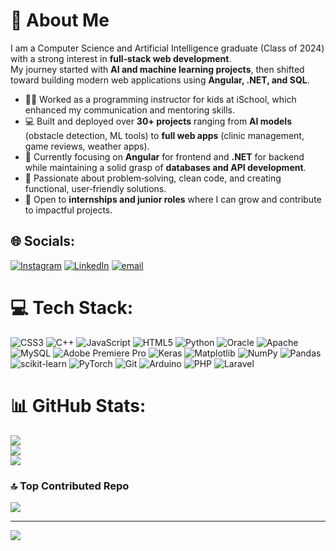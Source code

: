 # 💫 About Me

I am a Computer Science and Artificial Intelligence graduate (Class of 2024) with a strong interest in **full‑stack web development**.  
My journey started with **AI and machine learning projects**, then shifted toward building modern web applications using **Angular, .NET, and SQL**.  

- 👨‍🏫 Worked as a programming instructor for kids at iSchool, which enhanced my communication and mentoring skills.  
- 💻 Built and deployed over **30+ projects** ranging from **AI models** (obstacle detection, ML tools) to **full web apps** (clinic management, game reviews, weather apps).  
- 🌱 Currently focusing on **Angular** for frontend and **.NET** for backend while maintaining a solid grasp of **databases and API development**.  
- 🚀 Passionate about problem‑solving, clean code, and creating functional, user‑friendly solutions.  
- 🤝 Open to **internships and junior roles** where I can grow and contribute to impactful projects.



## 🌐 Socials:
[![Instagram](https://img.shields.io/badge/Instagram-%23E4405F.svg?logo=Instagram&logoColor=white)](https://instagram.com/_0mar25_) [![LinkedIn](https://img.shields.io/badge/LinkedIn-%230077B5.svg?logo=linkedin&logoColor=white)](https://linkedin.com/in/ommar10) [![email](https://img.shields.io/badge/Email-D14836?logo=gmail&logoColor=white)](mailto:omarr.mohammed.25@gmail.com) 

# 💻 Tech Stack:
![CSS3](https://img.shields.io/badge/css3-%231572B6.svg?style=for-the-badge&logo=css3&logoColor=white) ![C++](https://img.shields.io/badge/c++-%2300599C.svg?style=for-the-badge&logo=c%2B%2B&logoColor=white) ![JavaScript](https://img.shields.io/badge/javascript-%23323330.svg?style=for-the-badge&logo=javascript&logoColor=%23F7DF1E) ![HTML5](https://img.shields.io/badge/html5-%23E34F26.svg?style=for-the-badge&logo=html5&logoColor=white) ![Python](https://img.shields.io/badge/python-3670A0?style=for-the-badge&logo=python&logoColor=ffdd54) ![Oracle](https://img.shields.io/badge/Oracle-F80000?style=for-the-badge&logo=oracle&logoColor=white) ![Apache](https://img.shields.io/badge/apache-%23D42029.svg?style=for-the-badge&logo=apache&logoColor=white) ![MySQL](https://img.shields.io/badge/mysql-4479A1.svg?style=for-the-badge&logo=mysql&logoColor=white) ![Adobe Premiere Pro](https://img.shields.io/badge/Adobe%20Premiere%20Pro-9999FF.svg?style=for-the-badge&logo=Adobe%20Premiere%20Pro&logoColor=white) ![Keras](https://img.shields.io/badge/Keras-%23D00000.svg?style=for-the-badge&logo=Keras&logoColor=white) ![Matplotlib](https://img.shields.io/badge/Matplotlib-%23ffffff.svg?style=for-the-badge&logo=Matplotlib&logoColor=black) ![NumPy](https://img.shields.io/badge/numpy-%23013243.svg?style=for-the-badge&logo=numpy&logoColor=white) ![Pandas](https://img.shields.io/badge/pandas-%23150458.svg?style=for-the-badge&logo=pandas&logoColor=white) ![scikit-learn](https://img.shields.io/badge/scikit--learn-%23F7931E.svg?style=for-the-badge&logo=scikit-learn&logoColor=white) ![PyTorch](https://img.shields.io/badge/PyTorch-%23EE4C2C.svg?style=for-the-badge&logo=PyTorch&logoColor=white) ![Git](https://img.shields.io/badge/git-%23F05033.svg?style=for-the-badge&logo=git&logoColor=white) ![Arduino](https://img.shields.io/badge/-Arduino-00979D?style=for-the-badge&logo=Arduino&logoColor=white) ![PHP](https://img.shields.io/badge/php-%23777BB4.svg?style=for-the-badge&logo=php&logoColor=white) ![Laravel](https://img.shields.io/badge/laravel-%23FF2D20.svg?style=for-the-badge&logo=laravel&logoColor=white)
# 📊 GitHub Stats:
![](https://github-readme-stats.vercel.app/api?username=omar0930&theme=dark&hide_border=true&include_all_commits=false&count_private=false)<br/>
![](https://github-readme-streak-stats.herokuapp.com/?user=omar0930&theme=dark&hide_border=true)<br/>
![](https://github-readme-stats.vercel.app/api/top-langs/?username=omar0930&theme=dark&hide_border=true&include_all_commits=false&count_private=false&layout=compact)

### 🔝 Top Contributed Repo
![](https://github-contributor-stats.vercel.app/api?username=omar0930&limit=5&theme=dark&combine_all_yearly_contributions=true)

---
[![](https://visitcount.itsvg.in/api?id=omar0930&icon=0&color=0)](https://visitcount.itsvg.in)

<!-- Proudly created with GPRM ( https://gprm.itsvg.in ) -->
